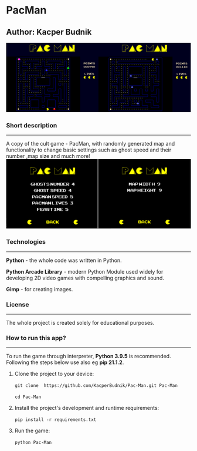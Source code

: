 # PacMan

## Author: Kacper Budnik

![Game](./assets/img/Readme/1.png)


### Short description
---
A copy of the cult game - PacMan, with randomly generated map and functionality to change basic settings such as ghost speed and their number ,map size and much more!
![Settings](./assets/img/Readme/2.png)

### Technologies
---
**Python** - the whole code was written in Python.

**Python Arcade Library** - modern Python Module used widely for developing 2D video games with compelling graphics and sound. 

**Gimp**  - for creating images.

### License
---
The whole project is created solely for educational purposes. 

### How to run this app?
---
To run the game through interpreter, **Python 3.9.5** is recommended. Following the steps below use also eg **pip 21.1.2**.

1. Clone the project to your device:

    `git clone  https://github.com/KacperBudnik/Pac-Man.git Pac-Man`

    `cd Pac-Man`
2. Install the project's development and runtime requirements:

    `pip install -r requirements.txt`
3. Run the game:

    `python Pac-Man`